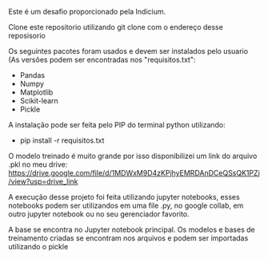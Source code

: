 Este é um desafio proporcionado pela Indicium.

Clone este repositorio utilizando git clone com o endereço desse reposisorio

Os seguintes pacotes foram usados e devem ser instalados pelo usuario (As versões podem ser encontradas nos "requisitos.txt":
- Pandas
- Numpy
- Matplotlib
- Scikit-learn
- Pickle

A instalação pode ser feita pelo PIP do terminal python utilizando:
- pip install -r requisitos.txt

O modelo treinado é muito grande por isso disponibilizei um link do arquivo .pkl no meu drive: https://drive.google.com/file/d/1MDWxM9D4zKPjhyEMRDAnDCeQSsQK1PZj/view?usp=drive_link

A execução desse projeto foi feita utilizando jupyter notebooks, esses notebooks podem ser utilizandos em uma file .py, no google collab, em outro jupyter notebook ou no seu gerenciador favorito.

A base se encontra no Jupyter notebook principal.
Os modelos e bases de treinamento criadas se encontram nos arquivos e podem ser importadas utilizando o pickle 
